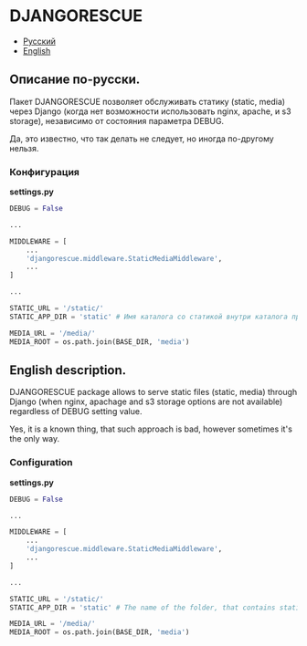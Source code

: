 # DJANGORESCUE
* [Русский](#rus)
* [English](#eng)

## <a name="rus"></a> Описание по-русски.
Пакет DJANGORESCUE позволяет обслуживать статику (static, media) через Django (когда нет возможности использовать nginx, apache, и s3 storage), независимо от состояния параметра DEBUG. 

Да, это известно, что так делать не следует, но иногда по-другому нельзя.

### Конфигурация
**settings.py**

```python
DEBUG = False

...

MIDDLEWARE = [
    ...
    'djangorescue.middleware.StaticMediaMiddleware',
	...
]

...

STATIC_URL = '/static/'
STATIC_APP_DIR = 'static' # Имя каталога со статикой внутри каталога приложения.

MEDIA_URL = '/media/'
MEDIA_ROOT = os.path.join(BASE_DIR, 'media')
```


## <a name="eng"></a> English description.
DJANGORESCUE package allows to serve static files (static, media) through Django (when nginx, apachage and s3 storage options are not available) regardless of DEBUG setting value.

Yes, it is a known thing, that such approach is bad, however sometimes it's the only way.

### Configuration
**settings.py**

```python
DEBUG = False

...

MIDDLEWARE = [
    ...
    'djangorescue.middleware.StaticMediaMiddleware',
	...
]

...

STATIC_URL = '/static/'
STATIC_APP_DIR = 'static' # The name of the folder, that contains static files within the app folder.

MEDIA_URL = '/media/'
MEDIA_ROOT = os.path.join(BASE_DIR, 'media')
```
